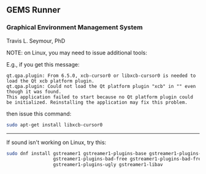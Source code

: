 ## GEMS Runner
### Graphical Environment Management System
Travis L. Seymour, PhD

NOTE: on Linux, you may need to issue additional tools:

E.g., if you get this message:

```
qt.qpa.plugin: From 6.5.0, xcb-cursor0 or libxcb-cursor0 is needed to load the Qt xcb platform plugin.
qt.qpa.plugin: Could not load the Qt platform plugin "xcb" in "" even though it was found.
This application failed to start because no Qt platform plugin could be initialized. Reinstalling the application may fix this problem.
```

then issue this command:

```bash
sudo apt-get install libxcb-cursor0
```

---

If sound isn't working on Linux, try this:

```bash
sudo dnf install gstreamer1 gstreamer1-plugins-base gstreamer1-plugins-good \
                 gstreamer1-plugins-bad-free gstreamer1-plugins-bad-freeworld \
                 gstreamer1-plugins-ugly gstreamer1-libav
```
